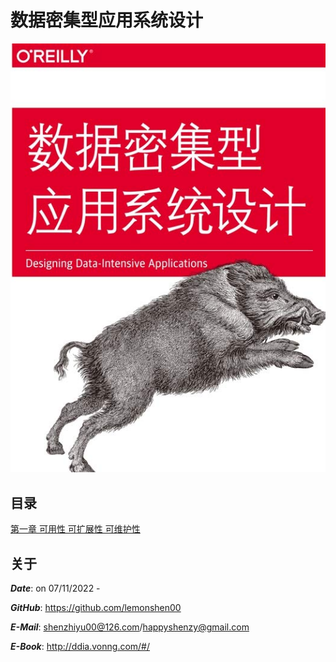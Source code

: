 # 数据密集型应用系统设计

![Cover](数据密集型应用系统设计.png)

## 目录

[第一章 可用性 可扩展性 可维护性](https://github.com/lemonshen00/reading-record/blob/main/%E8%AE%BE%E8%AE%A1%E6%95%B0%E6%8D%AE%E5%AF%86%E9%9B%86%E5%9E%8B%E5%BA%94%E7%94%A8/%E7%AC%AC%E4%B8%80%E7%AB%A0%20%E5%8F%AF%E7%94%A8%E6%80%A7%20%E5%8F%AF%E6%89%A9%E5%B1%95%E6%80%A7%20%E5%8F%AF%E7%BB%B4%E6%8A%A4%E6%80%A7/README.md)

## 关于

***Date***: on 07/11/2022 -

***GitHub***: https://github.com/lemonshen00

***E-Mail***: shenzhiyu00@126.com/happyshenzy@gmail.com

***E-Book***: http://ddia.vonng.com/#/
